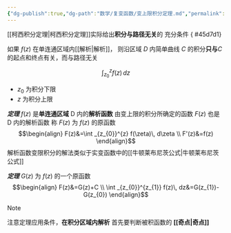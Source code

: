```yaml
---
{"dg-publish":true,"dg-path":"数学/复变函数/变上限积分定理.md","permalink":"/数学/复变函数/变上限积分定理/","noteIcon":"","created":"2024-04-16T13:01:27.348+08:00","updated":"2024-04-21T14:17:22.856+08:00"}
---
```


[[柯西积分定理\|柯西积分定理]]实际给出**积分与路径无关**的 充分条件
{ #45d7d1}


如果 $f(z)$ 在单连通区域内[[解析\|解析]]，
则沿区域 $D$ 内简单曲线 $C$ 的积分**只与**$C$ 的起点和终点有关，而与路径无关

$$\int _{z_{0}}^{z} f(z)\, dz$$ 
-  $z_{0}$ 为积分下限   
- $z$    为积分上限

***定理***
$f(z)$ 是**单连通区域** D 内的**解析函数**
由变上限的积分所确定的函数 $F(z)$ 也是 D 内的解析函数
称 $F(z)$ 为 $f(z)$ 的原函数
$$\begin{align}
F(z)&=\int _{z_{0}}^{z} f(\zeta)\, d\zeta  \\
F'(z)&=f(z)
\end{align}$$
解析函数变限积分的解法类似于实变函数中的[[牛顿莱布尼茨公式\|牛顿莱布尼茨公式]]

***定理***
$G(z)$ 为 $f(z)$ 的一个原函数
$$\begin{align} 
F(z)&=G(z)+C \\
\int _{z_{0}}^{z_{1}} f(z)\, dz&=G(z_{1})-G(z_{0}) 
\end{align}$$

>[!note]
>注意定理应用条件，**在积分区域内解析**
>首先要判断被积函数的 **[[奇点\|奇点]]**


